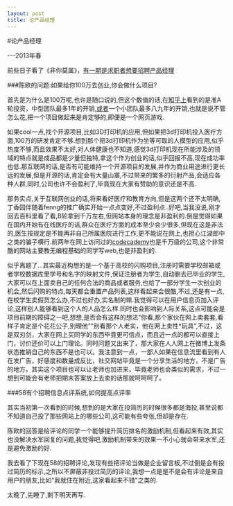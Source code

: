 ```yaml
---
layout: post
title: 论产品经理
---
```


#论产品经理

---2013年春

前些日子看了《非你莫属》，[有一期是求职者想要招聘产品经理](http://www.iqiyi.com/zongyi/20121126/cbcba2b3bbf6c303.html)

###陈欧的问题:如果给你100万去创业,你会做什么项目?

首先是为什么是100万呢,也许是随口说的,但这个数值的话,在[知乎上](http://zhi.hu/EWbW)看到的是准A轮投资，中型团队最多1年的开销,[或者](http://zhi.hu/FPcB)一个小团队最多八九年的开销,也就是说不管怎么花,把一个项目做起来是肯定够的,即便是一个网页游戏.

如果cool一点,找个开源项目,比如3D打印机的应用,但如果把3d打印机投入医疗方面,100万的研发肯定不够.想到那个把3d打印机作为坐等可取的人模型的应用,似乎热度不够,而且效果不太好,对人体健康也不知道,感觉3d打印机现在所能涉及的领域的特点就是成品都是少量但独特,拿这个作为创业的话,似乎回报不高,现在成功率也低.那互联网的话,是否有可能维持一个开源项目的发展,并作为商业用途进行更长远的发展,但是开源的话,肯定会有大量山寨,不过带来的繁多的衍射产品,会适应各种人群,同时,公司也许不会盈利了,毕竟现在大家有赞助的意识还是不高.

那务实点,关于互联网创业的话,将来看好医疗和教育方向,但是这两个还不太明确,丁香园伴随着fenng的推广确实开始一点点变好,不过盈利点..好吧,当我没说,刚才回去百科里看了看,B轮拿到千万左右,但网站本身的理念是非盈利的.倒是觉得如果在国内开始有在线医疗的话,群众在医疗方面的成本至少会少很多,但现在这是非法的,医生按规定是不能再非自己所属医院进行工作,更不能说在网上,也担心江湖郎中之类的骗子横行.前两年在网上访问过的[codecademy](http://www.codecademy.com/)也是千万级的公司,这个非常酷的网站主要教无编程基础的同学写web,也是非盈利的.

似乎离题了...其实最近构想的是一个基于高校的闪购项目,注册时需要学校邮箱或者学校数据库里学号和名字的映射文件,保证注册者为学生,自动删去已毕业的学生,大家可以在上面卖自己的任何合法的商品或者服务,也给了一部分学生一次创业的机会,然后闪购的特点,每天都会重置产品列表,这样看起来会很酷,不过,还是有一点,在校学生卖假货怎么办,不过也好办,实名制的嘛.我觉得可以在用户信息页加入评论,这样别人能够看到这个人的人品怎么样.同时也会影响到人际关系,这点可能会是项目前期的障碍之一吧,想想,是否会有这样的想法"你看,那个家伙在网上卖套套,看样子肯定是个花花公子,别理他""别看那个人老实，他在网上卖性*玩具",不过，这是双刃剑，大家在网上买同学的东西毕竟更可信点，而且近一点的都可以直接上门，讨价还价可以上门理论。同时问题又出来了，那大家在人人网上在微博上发条状态推销自己的东西不是也可以。我注意到一点，一部人如果在信息流里看到有人在发广告，好感度和数量成反比，社交网站毕竟是一个分享生活的地方，不是广告的地方。其实这个项目也可以让老师也加进来，毕竟老师也会类似的需求，不过一想到可能会有老师把期末答案放上去卖的话那就呵呵呵了。

###58有个招聘信息点评系统,如何提高点评率

其实当初第一次看到的时候,想到的是大家在投简历的时候很多都是海投,甚至说都不知道自己投了那些网站上的哪些公司,这可能有些夸张,但却是存在.

陈欧的回答是给评论的同学一个能够提升简历排名的激励机制,但看起来有效,其实也没解决水军回复的问题,我觉得吧,激励机制带来的效果一不小心就会带来水军,还是避免激励的好.

我去看了下现在58的招聘评论,发现有些把评论当做是企业留言板,不过倒是会有投过简历的标示,之所以不屏蔽非投过简历的评论,我想一点是是不是会有评论是来自用户的朋友,比如"我就住在附近,这家看起来不错"之类的.

太晚了,先睡了,剩下明天再写.

